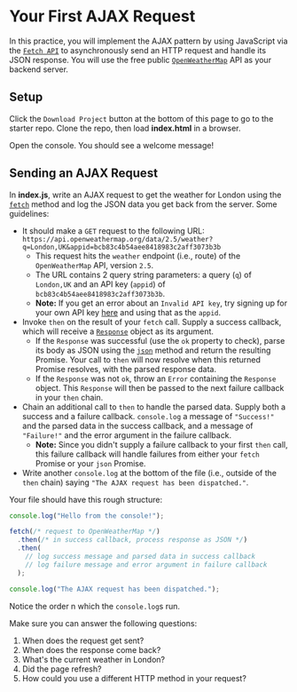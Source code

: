 # Your First AJAX Request

In this practice, you will implement the AJAX pattern by using JavaScript via
the [`Fetch API`][fetch-api] to asynchronously send an HTTP request and handle
its JSON response. You will use the free public
[`OpenWeatherMap`][open-weather-api] API as your backend server.

## Setup

Click the `Download Project` button at the bottom of this page to go to the
starter repo. Clone the repo, then load __index.html__ in a browser.

Open the console. You should see a welcome message!

## Sending an AJAX Request

In __index.js__, write an AJAX request to get the weather for London using the
[`fetch`] method and log the JSON data you get back from the server. Some
guidelines:

- It should make a `GET` request to the following URL:
  `https://api.openweathermap.org/data/2.5/weather?q=London,UK&appid=bcb83c4b54aee8418983c2aff3073b3b`
  - This request hits the `weather` endpoint (i.e., route) of the
    `OpenWeatherMap` API, version `2.5`.
  - The URL contains 2 query string parameters: a query (`q`) of `London,UK`
    and an API key (`appid`) of `bcb83c4b54aee8418983c2aff3073b3b`.
  - **Note:** If you get an error about an `Invalid API key`, try signing up for
    your own API key [here][weather-api-signup] and using that as the `appid`.
- Invoke `then` on the result of your `fetch` call. Supply a success callback,
  which will receive a [`Response`] object as its argument.
  - If the `Response` was successful (use the `ok` property to check), parse its
    body as JSON using the [`json`] method and return the resulting Promise.
    Your call to `then` will now resolve when this returned Promise resolves,
    with the parsed response data.
  - If the `Response` was not `ok`, throw an `Error` containing the `Response`
    object. This `Response` will then be passed to the next failure callback in
    your `then` chain.
- Chain an additional call to `then` to handle the parsed data. Supply both a
  success and a failure callback. `console.log` a message of `"Success!"` and
  the parsed data in the success callback, and a message of `"Failure!"` and the
  error argument in the failure callback.
  - **Note:** Since you didn't supply a failure callback to your first `then`
    call, this failure callback will handle failures from either your `fetch`
    Promise or your `json` Promise.
- Write another `console.log` at the bottom of the file (i.e., outside of the
  `then` chain) saying `"The AJAX request has been dispatched."`.
  
Your file should have this rough structure:

```js
console.log("Hello from the console!");

fetch(/* request to OpenWeatherMap */)
  .then(/* in success callback, process response as JSON */)
  .then(
    // log success message and parsed data in success callback
    // log failure message and error argument in failure callback
  );

console.log("The AJAX request has been dispatched.");
```

Notice the order n which the `console.log`s run.

Make sure you can answer the following questions:

1. When does the request get sent?
2. When does the response come back?
3. What's the current weather in London?
4. Did the page refresh?
5. How could you use a different HTTP method in your request?

[open-weather-api]: https://openweathermap.org/current
[fetch-api]: https://developer.mozilla.org/en-US/docs/Web/API/Fetch_API
[`fetch`]: https://developer.mozilla.org/en-US/docs/Web/API/fetch
[weather-api-signup]: https://home.openweathermap.org/users/sign_up
[`Response`]: https://developer.mozilla.org/en-US/docs/Web/API/Response
[`json`]: https://developer.mozilla.org/en-US/docs/Web/API/Response/json